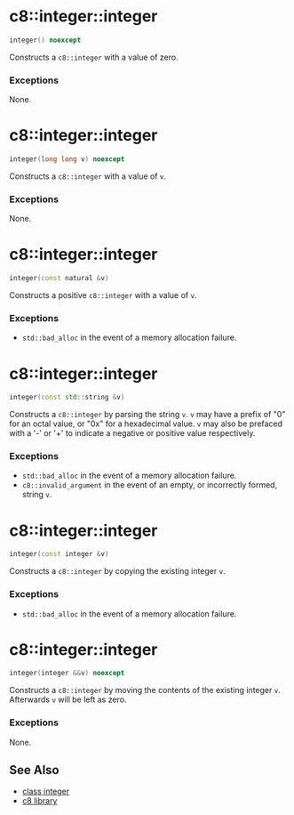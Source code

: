 # c8::integer::integer #

```cpp
integer() noexcept
```

Constructs a `c8::integer` with a value of zero.

### Exceptions ###

None.

# c8::integer::integer #

```cpp
integer(long long v) noexcept
```

Constructs a `c8::integer` with a value of `v`.

### Exceptions ###

None.

# c8::integer::integer #

```cpp
integer(const natural &v)
```

Constructs a positive `c8::integer` with a value of `v`.

### Exceptions ###

* `std::bad_alloc` in the event of a memory allocation failure.

# c8::integer::integer #

```cpp
integer(const std::string &v)
```

Constructs a `c8::integer` by parsing the string `v`.  `v` may have a prefix of "0" for an octal value, or "0x" for a hexadecimal value.  `v` may also be prefaced with a '-' or '+' to indicate a negative or positive value respectively.

### Exceptions ###

* `std::bad_alloc` in the event of a memory allocation failure.
* `c8::invalid_argument` in the event of an empty, or incorrectly formed, string `v`.

# c8::integer::integer #

```cpp
integer(const integer &v)
```

Constructs a `c8::integer` by copying the existing integer `v`.

### Exceptions ###

* `std::bad_alloc` in the event of a memory allocation failure.

# c8::integer::integer #

```cpp
integer(integer &&v) noexcept
```

Constructs a `c8::integer` by moving the contents of the existing integer `v`.  Afterwards `v` will be left as zero.

### Exceptions ###

None.

## See Also ##

* [class integer](c8_integer)
* [c8 library](c8)

